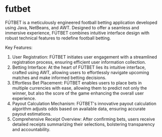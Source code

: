 # futbet
FÚTBET is a meticulously engineered football betting application developed using Java, NetBeans, and AWT. Designed to offer a seamless and immersive experience, FÚTBET combines intuitive interface design with robust technical features to redefine football betting.

Key Features:

1. User Registration: FÚTBET initiates user engagement with a streamlined registration process, ensuring efficient user information collection.
2. Betting Interface: At the heart of FÚTBET lies its intuitive interface, crafted using AWT, allowing users to effortlessly navigate upcoming matches and make informed betting decisions.
3. Effortless Bet Placement: FÚTBET enables users to place bets in multiple currencies with ease, allowing them to predict not only the winner, but also the score of the game enhancing the overall user experience.
4. Payout Calculation Mechanism: FÚTBET's innovative payout calculation algorithm adjusts odds based on available data, ensuring accurate payout estimations.
5. Comprehensive Receipt Overview: After confirming bets, users receive detailed receipts summarizing their selections, bolstering transparency and accountability.
